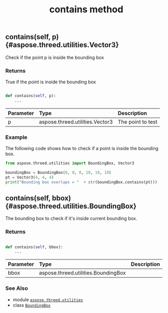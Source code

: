 ﻿---
title: contains method
second_title: Aspose.3D for Python via .NET API References
description: 
type: docs
weight: 20
url: /python-net/aspose.threed.utilities/boundingbox/contains/
is_root: false
---

## contains(self, p) {#aspose.threed.utilities.Vector3}

Check if the point p is inside the bounding box


### Returns 


True if the point is inside the bounding box


```python

def contains(self, p):
    ...
```


| Parameter | Type | Description |
| :- | :- | :- |
| p | aspose.threed.utilities.Vector3 | The point to test |

### Example 


The following code shows how to check if a point is inside the bounding box.

```python
from aspose.threed.utilities import BoundingBox, Vector3

boundingBox = BoundingBox(0, 0, 0, 10, 10, 10)
pt = Vector3(4, 4, 4)
print("Bounding box overlaps = "  + str(boundingBox.contains(pt)))

```


## contains(self, bbox) {#aspose.threed.utilities.BoundingBox}

The bounding box to check if it's inside current bounding box.


### Returns 





```python

def contains(self, bbox):
    ...
```


| Parameter | Type | Description |
| :- | :- | :- |
| bbox | aspose.threed.utilities.BoundingBox |  |



### See Also
* module [`aspose.threed.utilities`](../../)
* class [`BoundingBox`](/3d/python-net/aspose.threed.utilities/boundingbox)
